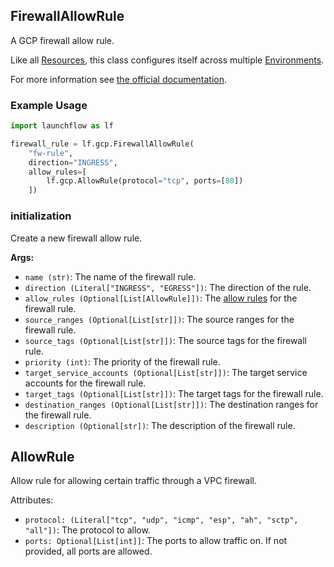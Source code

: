## FirewallAllowRule

A GCP firewall allow rule.

Like all [Resources](/docs/concepts/resources), this class configures itself across multiple [Environments](/docs/concepts/environments).

For more information see [the official documentation](https://cloud.google.com/firewall/docs/firewalls).

### Example Usage

```python
import launchflow as lf

firewall_rule = lf.gcp.FirewallAllowRule(
    "fw-rule",
    direction="INGRESS",
    allow_rules=[
        lf.gcp.AllowRule(protocol="tcp", ports=[80])
    ])
```

### initialization

Create a new firewall allow rule.

**Args:**
- `name (str)`: The name of the firewall rule.
- `direction (Literal["INGRESS", "EGRESS"])`: The direction of the rule.
- `allow_rules (Optional[List[AllowRule]])`: The [allow rules](#allow-rule) for the firewall rule.
- `source_ranges (Optional[List[str]])`: The source ranges for the firewall rule.
- `source_tags (Optional[List[str]])`: The source tags for the firewall rule.
- `priority (int)`: The priority of the firewall rule.
- `target_service_accounts (Optional[List[str]])`: The target service accounts for the firewall rule.
- `target_tags (Optional[List[str]])`: The target tags for the firewall rule.
- `destination_ranges (Optional[List[str]])`: The destination ranges for the firewall rule.
- `description (Optional[str])`: The description of the firewall rule.

## AllowRule

Allow rule for allowing certain traffic through a VPC firewall.

Attributes:
- `protocol: (Literal["tcp", "udp", "icmp", "esp", "ah", "sctp", "all"])`: The protocol to allow.
- `ports: Optional[List[int]]`: The ports to allow traffic on. If not provided, all ports are allowed.
